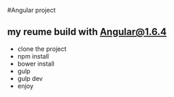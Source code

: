 #Angular project

## my reume build with Angular@1.6.4
- clone the project
- npm install
- bower install
- gulp
- gulp dev
- enjoy

